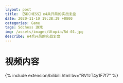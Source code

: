 ```yaml
---
layout: post
title: 【5DCHESS】e4兵开局的实战复盘
date: 2020-11-10 19:38:39 +0800
categories: Game
tags: 5dchess 游戏
img: /assets/images/Utopia/5d-01.jpg
describe: e4兵开局的实战复盘
---
```


# 视频内容 #

{% include extension/bilibili.html bv="BV1zT4y1F7f7" %}